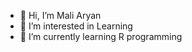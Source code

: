 - 👋 Hi, I’m Mali Aryan
- 👀 I’m interested in Learning
- 🌱 I’m currently learning R programming


<!---
Ml-Aryan/Ml-Aryan is a ✨ special ✨ repository because its `README.md` (this file) appears on your GitHub profile.
You can click the Preview link to take a look at your changes.
--->

